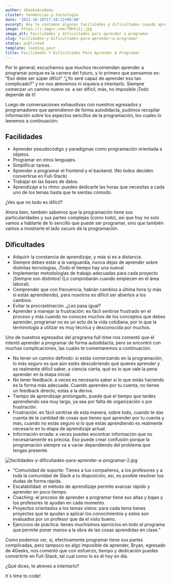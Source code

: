 ```yaml
---
author: 4GeeksAcademy
cluster: tendencias-y-tecnologia
date: '2021-10-18T17:18:12+00:00'
excerpt: Hoy te contamos algunas facilidades y dificultades cuando aprendemos a programar
image: https://i.imgur.com/TNhhi1j.jpg
image_alt: Facilidades y dificultades para aprender a programar
slug: facilidades-y-dificultades-para-aprender-a-programar
status: published
template: landing_post
title: Facilidades Y Dificultades Para Aprender A Programar
---
```

Por lo general, escuchamos que muchos recomiendan aprender a programar porque es la carrera del futuro, y lo primero que pensamos es: “Eso debe ser súper difícil” “¿Yo seré capaz de aprender eso tan complicado?” y no nos atrevemos ni siquiera a intentarlo. Siempre comenzar un camino nuevo va  a ser difícil, más, no imposible ¡Todo depende de ti!

Luego de conversaciones exhaustivas con nuestros egresados y programadores que aprendieron de forma autodidacta, pudimos recopilar información sobre los aspectos sencillos de la programación, los cuales lo leeremos a continuación:

## Facilidades

- Aprender pseudocódigo y paradigmas como programación orientada a objetos.
- Programar en otros lenguajes.
- Simplificar tareas.
- Aprender a programar el frontend y el backend. (No todos deciden convertirse en Full-Stack)
- Trabajar en las bases de datos.
- Aprendizaje a tu ritmo: puedes dedicarle las horas que necesitas a cada uno de los temas hasta que te sientas cómodo.

¿Ves que no todo es difícil?

Ahora bien, también sabemos que la programación tiene sus particularidades y sus partes complejas (como todo), así que hoy no solo vamos a hablarte de lo sencillo que puede ser programar, sino que también vamos a mostrarte el lado oscuro de la programación.

## Dificultades

- Adquirir la constancia de aprendizaje, y más si es a distancia.
- Siempre debes estar a la vanguardia, nunca dejas de aprender sobre distintas tecnologías, ¡Todo el tiempo hay una nueva!
- Implementar metodologías de trabajo adecuadas para cada proyecto ¡Siempre son distintos! (Lo comprobarán cuando empiecen en el área laboral).
- Comprender que con frecuencia, habrán cambios a última hora (y más si estás aprendiendo), para nosotros es difícil ser abiertos a los cambios.
- Evitar la procrastinación. ¿Les pasa igual?
- Aprender a manejar la frustración: es fácil sentirse frustrado en el proceso y más cuando no conoces muchos de los conceptos que debes aprender, programar no es un acto de la vida cotidiana, por lo que la terminología a utilizar es muy técnica y desconocida por muchos.

Uno de nuestros egresados del programa full-time nos comentó que él intentó aprender a programar de forma autodidacta, pero se encontró con muchas complicaciones, las cuales te comentaremos a continuación:

- No tener un camino definido: si estás comenzando en la programación, lo más seguro es que aún estés descubriendo qué quieres aprender y es realmente difícil saber, a ciencia cierta, qué es lo que vale la pena aprender en la etapa inicial.
- No tener feedback: a veces es necesario saber si lo que estás haciendo es la forma más adecuada. Cuando aprendes por tu cuenta, no tienes un feedback directo, estás a la deriva.
- Tiempo de aprendizaje prolongado, puede que el tiempo que tardes aprendiendo sea muy largo, ya sea por falta de organización o por frustración.
- Frustración: es fácil sentirse de esta manera, sobre todo, cuando te das cuenta de la cantidad de cosas que tienes que aprender por tu cuenta y más, cuando no estás seguro si lo que estás aprendiendo es realmente necesario en tu etapa de aprendizaje actual.
- Información errada: a veces puedes encontrar información que no necesariamente es precisa. Eso puede crear confusión porque la programación siempre va a variar dependiendo del problema que tengas presente.

![facilidades-y-dificultades-para-aprender-a-programar-2.jpg](https://storage.googleapis.com/media-breathecode/9be835518934c3a8950501d842e756e53cdac670f8312146cf17d08578edba04)

- “Comunidad de soporte: Tienes a tus compañeros, a los profesores y a toda la comunidad de Slack a tu disposición, así, es posible resolver tus dudas de forma rápida.
- Escalabilidad: el método de aprendizaje permite avanzar rápido y aprender en poco tiempo.
- Coaching: el proceso de aprender a programar tiene sus altas y bajas y los profesores te ayudan en cada momento.
- Proyectos orientados a los temas vistos: para cada tema tienes proyectos que te ayudan a aplicar los conocimientos y estos son evaluados por un profesor que da el visto bueno.
- Ejercicios de práctica: tienes muchísimos ejercicios en todo el programa que permite poner manos a la obra de las cosas aprendidas en clase.”

Como podemos ver, si, efectivamente programar tiene sus partes complicadas, pero tampoco es algo imposible de aprender, Bryan, egresado de 4Geeks, nos comentó que con esfuerzo, tiempo y dedicación puedes convertirte en Full-Stack, tal cual como lo es él hoy en día.

¿Qué dices, te atreves a intentarlo?

It´s time to code!